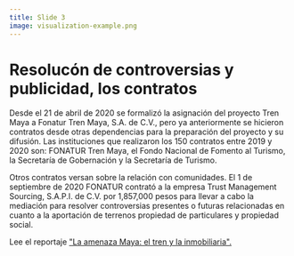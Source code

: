 ```yaml
---
title: Slide 3
image: visualization-example.png
---
```


# Resolucón de controversias y publicidad, los contratos

Desde el 21 de abril de 2020 se formalizó la asignación del proyecto Tren Maya a Fonatur Tren Maya, S.A. de C.V., pero ya anteriormente se hicieron contratos desde otras dependencias para la preparación del proyecto y su difusión. Las instituciones que realizaron los 150 contratos entre 2019 y 2020 son: FONATUR Tren Maya, el Fondo Nacional de Fomento al Turismo, la Secretaría de Gobernación y la Secretaría de Turismo.

Otros contratos versan sobre la relación con comunidades. El 1 de septiembre de 2020 FONATUR contrató a la empresa Trust Management Sourcing, S.A.P.I. de C.V. por 1,857,000 pesos para llevar a cabo la mediación para resolver controversias presentes o futuras relacionadas en cuanto a la aportación de terrenos propiedad de particulares y propiedad social.

Lee el reportaje ["La amenaza Maya: el tren y la inmobiliaria".](/2020/12/02/la-amenaza-maya.html)

